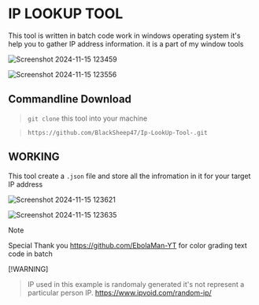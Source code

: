 <h1>IP LOOKUP TOOL</h1>
This tool is written in batch code work in windows operating system it's help you to gather IP address information. it is a part of my window tools <br>

![Screenshot 2024-11-15 123459](https://github.com/user-attachments/assets/586953dc-0186-41e9-a5fe-42e6107f492a)

![Screenshot 2024-11-15 123556](https://github.com/user-attachments/assets/04bea3a9-3b69-42f6-bf60-eae63d573acf)

<h2>Commandline Download</h2>

> `git clone` this tool into your machine<br>

> `https://github.com/BlackSheep47/Ip-LookUp-Tool-.git`

<h2>WORKING</h2>

This tool create a `.json` file and store all the infromation in it for your target IP address

![Screenshot 2024-11-15 123621](https://github.com/user-attachments/assets/d2bd3f34-feb6-4f06-8081-c8a0460aec8d)

![Screenshot 2024-11-15 123635](https://github.com/user-attachments/assets/68c31486-9baa-422c-b239-07731de20d28)

> [!Note]
> Special Thank you
> https://github.com/EbolaMan-YT for color grading text code in batch
> 
> [!WARNING]
> > IP used in this example is randomaly generated it's not represent a particular person IP.
> https://www.ipvoid.com/random-ip/
